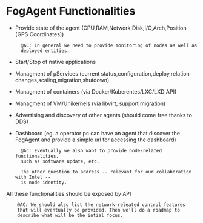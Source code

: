 # FogAgent Functionalities

- Provide state of the agent (CPU,RAM,Network,Disk,I/O,Arch,Position [GPS Coordinates])

		@AC: In general we need to provide monitoring of nodes as well as 
		deployed entities.
		 	
- Start/Stop of native applications
- Managment of µServices (current status,configuration,deploy,relation changes,scaling,migration,shutdown)
- Managment of containers (via Docker/Kuberentes/LXC/LXD API)
- Managment of VM/Unikernels (via libvirt, support migration)
- Advertising and discovery of other agents (should come free thanks to DDS)
- Dashboard (eg. a operator pc can have an agent that discover the FogAgent and provide a simple url for accessing the dashboard)

		@AC: Eventually we also want to provide node-related functionalities, 
		such as software update, etc.
		
		The other question to address -- relevant for our collaboration with Intel -- 
		is node identity. 
		
All these functionalities should be exposed by API

		@AC: We should also list the network-releated control features 
		that will eventually be provided. Then we'll do a roadmap to
		describe what will be the intial focus.